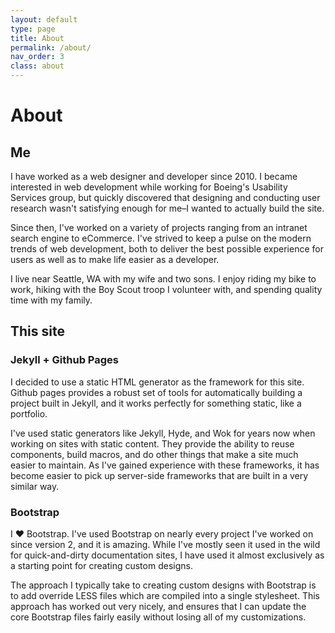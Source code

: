 ```yaml
---
layout: default
type: page
title: About
permalink: /about/
nav_order: 3
class: about
---
```

<div class="container">
    <h1>About</h1>
    <section class="page-section">
        <div class="row">
            <div class="col-sm-4">
                <h2>Me</h2>
            </div>
            <div class="col-sm-8">
                <p>I have worked as a web designer and developer since 2010.  I became interested in web development while working for Boeing's Usability Services group, but quickly discovered that designing and conducting user research wasn't satisfying enough for me&ndash;I wanted to actually build the site.</p>
                <p>Since then, I've worked on a variety of projects ranging from an intranet search engine to eCommerce.  I've strived to keep a pulse on the modern trends of web development, both to deliver the best possible experience for users as well as to make life easier as a developer.</p>
                <p>I live near Seattle, WA with my wife and two sons.  I enjoy riding my bike to work, hiking with the Boy Scout troop I volunteer with, and spending quality time with my family.</p>
            </div>
        </div>        
    </section>
    <section class="page-section">
        <div class="row">
            <div class="col-sm-4">
                <h2>This site</h2>
            </div>
            <div class="col-sm-8">
                <h3>Jekyll + Github Pages</h3>
                <p>I decided to use a static HTML generator as the framework for this site.  Github pages provides a robust set of tools for automatically building a project built in Jekyll, and it works perfectly for something static, like a portfolio.</p>
                <p>I've used static generators like Jekyll, Hyde, and Wok for years now when working on sites with static content.  They provide the ability to reuse components, build macros, and do other things that make a site much easier to maintain.  As I've gained experience with these frameworks, it has become easier to pick up server-side frameworks that are built in a very similar way.</p>
                <h3>Bootstrap</h3>
                <p>I &hearts; Bootstrap. I've used Bootstrap on nearly every project I've worked on since version 2, and it is amazing. While I've mostly seen it used in the wild for quick-and-dirty documentation sites, I have used it almost exclusively as a starting point for creating custom designs.</p>
                <p>The approach I typically take to creating custom designs with Bootstrap is to add override LESS files which are compiled into a single stylesheet. This approach has worked out very nicely, and ensures that I can update the core Bootstrap files fairly easily without losing all of my customizations.</p>
            </div>
        </div>        
    </section>
</div>
